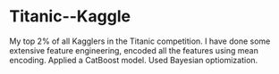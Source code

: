 # Titanic--Kaggle
My top 2% of all Kagglers in the Titanic competition. 
I have done some extensive feature engineering, encoded all the features using mean encoding. 
Applied a CatBoost model. 
Used Bayesian optiomization. 
